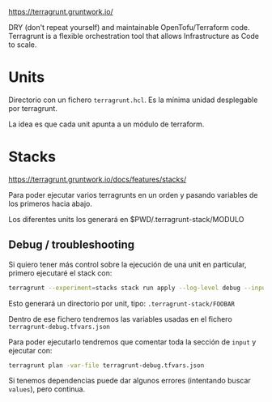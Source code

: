 <https://terragrunt.gruntwork.io/>

DRY (don't repeat yourself) and maintainable OpenTofu/Terraform code.
Terragrunt is a flexible orchestration tool that allows Infrastructure as Code to scale.

# Units

Directorio con un fichero `terragrunt.hcl`.
Es la mínima unidad desplegable por terragrunt.

La idea es que cada unit apunta a un módulo de terraform.

# Stacks

<https://terragrunt.gruntwork.io/docs/features/stacks/>

Para poder ejecutar varios terragrunts en un orden y pasando variables de los primeros hacia abajo.

Los diferentes units los generará en $PWD/.terragrunt-stack/MODULO

## Debug / troubleshooting

Si quiero tener más control sobre la ejecución de una unit en particular, primero ejecutaré el stack con:

```bash
terragrunt --experiment=stacks stack run apply --log-level debug --inputs-debug
```

Esto generará un directorio por unit, tipo: `.terragrunt-stack/FOOBAR`

Dentro de ese fichero tendremos las variables usadas en el fichero `terragrunt-debug.tfvars.json`

Para poder ejecutarlo tendremos que comentar toda la sección de `input` y ejecutar con:

```bash
terragrunt plan -var-file terragrunt-debug.tfvars.json
```

Si tenemos dependencias puede dar algunos errores (intentando buscar `values`), pero continua.
